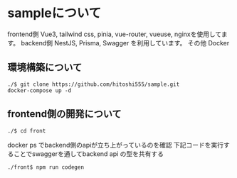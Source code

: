 # sampleについて
frontend側 Vue3, tailwind css, pinia, vue-router, vueuse, nginxを使用してます。
backend側 NestJS, Prisma, Swagger を利用しています。
その他 Docker

## 環境構築について
```
./$ git clone https://github.com/hitoshi555/sample.git
docker-compose up -d
```

## frontend側の開発について
```
./$ cd front
```
docker ps でbackend側のapiが立ち上がっているのを確認
下記コードを実行することでswaggerを通してbackend api の型を共有する
```
./front$ npm run codegen
```




